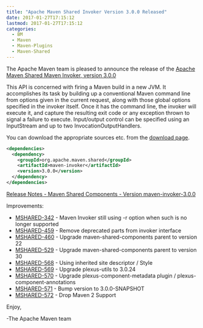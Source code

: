 ```yaml
---
title: "Apache Maven Shared Invoker Version 3.0.0 Released"
date: 2017-01-27T17:15:12
lastmod: 2017-01-27T17:15:12
categories:
  - BM
  - Maven
  - Maven-Plugins
  - Maven-Shared
---
```

The Apache Maven team is pleased to announce the release of the 
[Apache Maven Shared Maven Invoker, version 3.0.0](https://maven.apache.org/shared/maven-invoker/)

This API is concerned with firing a Maven build in a new JVM. It accomplishes
its task by building up a conventional Maven command line from options given in
the current request, along with those global options specified in the invoker
itself. Once it has the command line, the invoker will execute it, and capture
the resulting exit code or any exception thrown to signal a failure to execute.
Input/output control can be specified using an InputStream and up to two
InvocationOutputHandlers.

You can download the appropriate sources etc. from the 
[download page](https://maven.apache.org/shared/maven-invoker/download.cgi).


```xml
<dependencies>
  <dependency>
    <groupId>org.apache.maven.shared</groupId>
    <artifactId>maven-invoker</artifactId>
    <version>3.0.0</version>
  </dependency>
</dependencies>
```

<!-- more -->

[Release Notes - Maven Shared Components - Version maven-invoker-3.0.0](https://issues.apache.org/jira/secure/ReleaseNote.jspa?projectId=12317922&version=12331463)

Improvements:

 * [MSHARED-342](https://issues.apache.org/jira/browse/MSHARED-342) - Maven Invoker still using -r option when such is no longer supported
 * [MSHARED-459](https://issues.apache.org/jira/browse/MSHARED-459) - Remove deprecated parts from invoker interface
 * [MSHARED-460](https://issues.apache.org/jira/browse/MSHARED-460) - Upgrade maven-shared-components parent to version 22
 * [MSHARED-529](https://issues.apache.org/jira/browse/MSHARED-529) - Upgrade maven-shared-components parent to version 30
 * [MSHARED-568](https://issues.apache.org/jira/browse/MSHARED-568) - Using inherited site descriptor / Style
 * [MSHARED-569](https://issues.apache.org/jira/browse/MSHARED-569) - Upgrade plexus-utils to 3.0.24
 * [MSHARED-570](https://issues.apache.org/jira/browse/MSHARED-570) - Upgrade plexus-component-metadata plugin / plexus-component-annotations
 * [MSHARED-571](https://issues.apache.org/jira/browse/MSHARED-571) - Bump version to 3.0.0-SNAPSHOT
 * [MSHARED-572](https://issues.apache.org/jira/browse/MSHARED-572) - Drop Maven 2 Support


Enjoy,

-The Apache Maven team 
